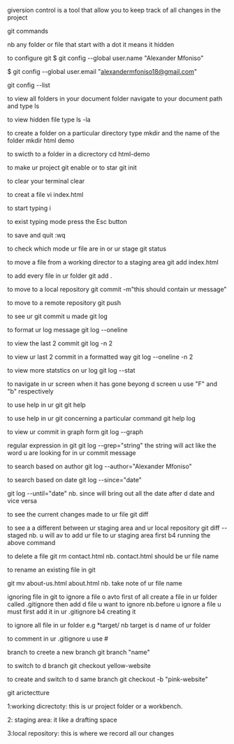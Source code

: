 giversion control is a tool that allow you to keep track of all changes in the project      

git commands

nb any folder or file that start with a dot it means it hidden

to configure git
$ git config --global user.name "Alexander Mfoniso"

$ git config --global user.email "alexandermfoniso18@gmail.com"

 git config --list

to view all folders in your document folder
navigate to your document path and type ls

to view hidden file
type ls -la

to create a folder on a particular directory type mkdir and the name of the folder
mkdir html demo

to swicth to a folder in a dicrectory
cd html-demo

to make ur project git enable or to star
git init

to clear your terminal
clear

to creat a file
vi index.html

to start typing 
i

to exist typing mode
press the Esc button

to save and quit
:wq

to check which mode ur file are in or ur stage 
git status

to move a file from a working director to a staging area
git add index.html

to add every file in ur folder 
git add .

to move to a local repository
git commit -m"this should contain ur message"

to move to a remote repository
git push
	
to see ur git commit u made
git log


 to format ur log message
git log --oneline

to view the last 2 commit
git log -n 2

to view ur last 2 commit in a formatted way
git log --oneline -n 2

to view more statstics on ur log
git log --stat

to navigate in ur screen when it has gone beyong d screen
u use "F" and "b" respectively

to use help in ur git
git help


to use help in ur git concerning a particular command
git help log

to view ur commit in graph form
git log --graph 



regular expression in git
git log --grep="string"
the string will act like the word u are looking for in ur commit message


to search based on author
git log --author="Alexander Mfoniso"

to search based on date
git log --since="date"

git log --until="date"
nb. since will  bring out all the date after d date and vice versa


to see the current changes made to ur file
git diff

to see a  a different between ur staging area and ur local repository
git diff --staged
nb. u will av to add ur file to  ur staging area first b4 running the above command

to delete a file
git rm contact.html
nb. contact.html should be ur file name

to rename an existing file in git

git mv about-us.html about.html
nb. take note of ur file name

ignoring file in git
to ignore a file o avto first of all create a file in ur folder called .gitignore  then add d file u want to ignore 
nb.before u ignore a file u must first add it in ur .gitignore b4 creating it

to ignore all file in ur folder
e.g *target/
nb target is d name of ur folder


to comment in ur .gitignore u use #



branch
to creete a new branch
git branch "name" 

to switch to d branch
git checkout yellow-website

to create and switch to d same branch
 git checkout -b "pink-website"



git arictectture

1:working dicrectoty: this is ur project folder or a workbench.

2: staging area: it like a drafting space 

3:local repository: this is where we record all our changes											                         

